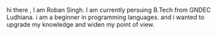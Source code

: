 hi there , I am Roban Singh. I am currently persuing B.Tech from GNDEC Ludhiana. i am a beginner in programming languages. and i wanted to upgrade my knowledge and widen my point of view.
